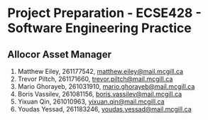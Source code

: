 # Project Preparation - ECSE428 - Software Engineering Practice
## Allocor Asset Manager
1. Matthew Eiley, 261177542, matthew.eiley@mail.mcgill.ca
2. Trevor Piltch, 261171660, trevor.piltch@mail.mcgill.ca
3. Mario Ghorayeb, 261031910, mario.ghorayeb@mail.mcgill.ca
4. Boris Vassilev, 261081156, boris.vassilev@mail.mcgill.ca
5. Yixuan Qin, 261010963, yixuan.qin@mail.mcgill.ca
6. Youdas Yessad, 261183246, youdas.yessad@mail.mcgill.ca
